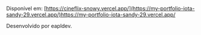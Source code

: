 Disponível em: [https://cineflix-snowy.vercel.app/](https://my-portfolio-iota-sandy-29.vercel.app/)https://my-portfolio-iota-sandy-29.vercel.app/

Desenvolvido por eapldev.
